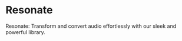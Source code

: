 # Resonate
Resonate: Transform and convert audio effortlessly with our sleek and powerful library. 
